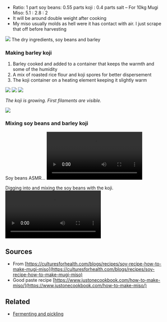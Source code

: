 - Ratio: 1 part soy beans: 0.55 parts koji : 0.4 parts salt – For 10kg Mugi Miso: 5.1 : 2.8 : 2
- It will be around double weight after cooking
- My miso usually molds as hell were it has contact with air. I just scrape that off before harvesting

![](assets/photo_5945069091352066710_y.jpg)
The dry ingredients, soy beans and barley

### Making barley koji

1. Barley cooked and added to a container that keeps the warmth and some of the humidity
2. A mix of roasted rice flour and koji spores for better dispersement
3. The koji container on a heating element keeping it slightly warm

![](assets/photo_5965095312672537199_y.jpg)
![](assets/photo_5965095312672537200_y.jpg)
![](assets/photo_5965095312672537201_y.jpg)

*The koji is growing. First filaments are visible.*

![](assets/photo_5965095312672537202_y.jpg)

### Mixing soy beans and barley koji

Soy beans ASMR…
![](assets/IMG_7879.mp4)

Digging into and mixing the soy beans with the koji.
![](assets/IMG_7897.mp4)

## Sources
- From [https://culturesforhealth.com/blogs/recipes/soy-recipe-how-to-make-mugi-miso](https://culturesforhealth.com/blogs/recipes/soy-recipe-how-to-make-mugi-miso)
- Good paste recipe [https://www.justonecookbook.com/how-to-make-miso/](https://www.justonecookbook.com/how-to-make-miso/)

## Related
- [Fermenting and pickling](notes/Fermenting%20and%20pickling.md) 
